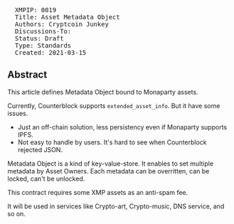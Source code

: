 <pre>
  XMPIP: 0019
  Title: Asset Metadata Object
  Authors: Cryptcoin Junkey
  Discussions-To: 
  Status: Draft
  Type: Standards
  Created: 2021-03-15
</pre>

## Abstract ##

This article defines Metadata Object bound to Monaparty assets.

Currently, Counterblock supports `extended_asset_info`.
But it have some issues.

* Just an off-chain solution, less persistency even if Monaparty supports IPFS.
* Not easy to handle by users. It's hard to see when Counterblock rejected JSON.

Metadata Object is a kind of key-value-store.
It enables to set multiple metadata by Asset Owners.
Each metadata can be overritten, can be locked, can't be unlocked.

This contract requires some XMP assets as an anti-spam fee.

It will be used in services like Crypto-art, Crypto-music, DNS service, and so on.